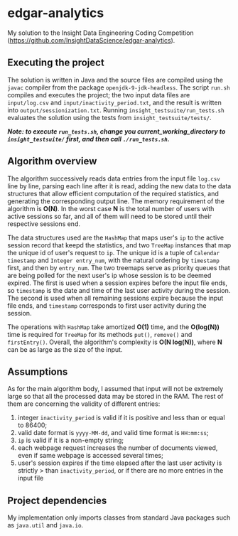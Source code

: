 # edgar-analytics
My solution to the Insight Data Engineering Coding Competition (https://github.com/InsightDataScience/edgar-analytics).

## Executing the project
The solution is written in Java and the source files are compiled using the `javac` compiler from the package `openjdk-9-jdk-headless`.
The script `run.sh` compiles and executes the project; the two input data files are `input/log.csv` and `input/inactivity_period.txt`, and the result is written into `output/sessionization.txt`. Running `insight_testsuite/run_tests.sh` evaluates the solution using the tests from `insight_testsuite/tests/`.

***Note: to execute `run_tests.sh`, change you current_working_directory to `insight_testsuite/` first, and then call `./run_tests.sh`.***


## Algorithm overview
The algorithm successively reads data entries from the input file `log.csv` line by line, parsing each line after it is read, adding the new data to the data structures that allow efficient computation of the required statistics, and generating the corresponding output line. The memory requirement of the algorithm is **O(N)**. In the worst case **N** is the total number of users with active sessions so far, and all of them will need to be stored until their respective sessions end.

The data structures used are the `HashMap` that maps user's `ip` to the active session record that keepd the statistics, and two `TreeMap` instances that map the unique id of user's request to `ip`. The unique id is a tuple of `Calendar timestamp` and `Integer entry_num`, with the natural ordering by `timestamp` first, and then by `entry_num`. The two treemaps serve as priority queues that are being polled for the next user's ip whose session is to be deemed expired. The first is used when a session expires before the input file ends, so `timestamp` is the date and time of the last user activity during the session. The second is used when all remaining sessions expire because the input file ends, and `timestamp` corresponds to first user activity during the session.

The operations with `HashMap` take amortized **O(1)** time, and the **O(log(N))** time is required for `TreeMap` for its methods `put()`, `remove()` and `firstEntry()`. Overall, the algorithm's complexity is **O(N log(N))**, where **N** can be as large as the size of the input.


## Assumptions
As for the main algorithm body, I assumed that input will not be extremely large so that all the processed data may be stored in the RAM.
The rest of them are concerning the validity of different entries:

1. integer `inactivity_period` is valid if it is positive and less than or equal to 86400;
2. valid date format is `yyyy-MM-dd`, and valid time format is `HH:mm:ss`;
3. `ip` is valid if it is a non-empty string;
4. each webpage request increases the number of documents viewed, even if same webpage is accessed several times;
5. user's session expires if the time elapsed after the last user activity is strictly > than `inactivity_period`, or if there are no more entries in the input file


## Project dependencies
My implementation only imports classes from standard Java packages such as `java.util` and `java.io`.
